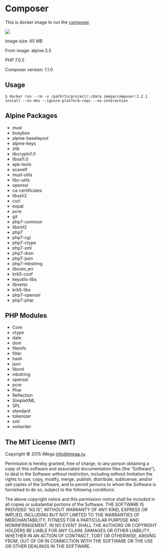 # Composer
This is docker image to run the [composer](https://getcomposer.org).

[![](https://badge.imagelayers.io/imega/composer:2.2.1.svg)](https://imagelayers.io/?images=imega/composer:2.2.1 'Get your own badge on imagelayers.io')

Image size: 45 MB

From image: alpine:3.3

PHP 7.0.5

Composer version: 1.1.0

## Usage

```
$ docker run --rm -v /path/to/project/:/data imega/composer:2.2.1 install --no-dev --ignore-platform-reqs --no-interaction
```

## Alpine Packages
  - musl
  - busybox
  - alpine-baselayout
  - alpine-keys
  - zlib
  - libcrypto1.0
  - libssl1.0
  - apk-tools
  - scanelf
  - musl-utils
  - libc-utils
  - openssl
  - ca-certificates
  - libssh2
  - curl
  - expat
  - pcre
  - git
  - php7-common
  - libxml2
  - php7
  - php7-cgi
  - php7-ctype
  - php7-xml
  - php7-dom
  - php7-json
  - php7-mbstring
  - libcom_err
  - krb5-conf
  - keyutils-libs
  - libverto
  - krb5-libs
  - php7-openssl
  - php7-phar

## PHP Modules
  - Core
  - ctype
  - date
  - dom
  - fileinfo
  - filter
  - hash
  - json
  - libxml
  - mbstring
  - openssl
  - pcre
  - Phar
  - Reflection
  - SimpleXML
  - SPL
  - standard
  - tokenizer
  - xml
  - xmlwriter

## The MIT License (MIT)

Copyright © 2015 iMega <info@imega.ru>

Permission is hereby granted, free of charge, to any person obtaining a copy of this software and associated documentation files (the “Software”), to deal in the Software without restriction, including without limitation the rights to use, copy, modify, merge, publish, distribute, sublicense, and/or sell copies of the Software, and to permit persons to whom the Software is furnished to do so, subject to the following conditions:

The above copyright notice and this permission notice shall be included in all copies or substantial portions of the Software.
THE SOFTWARE IS PROVIDED “AS IS”, WITHOUT WARRANTY OF ANY KIND, EXPRESS OR IMPLIED, INCLUDING BUT NOT LIMITED TO THE WARRANTIES OF MERCHANTABILITY, FITNESS FOR A PARTICULAR PURPOSE AND NONINFRINGEMENT. IN NO EVENT SHALL THE AUTHORS OR COPYRIGHT HOLDERS BE LIABLE FOR ANY CLAIM, DAMAGES OR OTHER LIABILITY, WHETHER IN AN ACTION OF CONTRACT, TORT OR OTHERWISE, ARISING FROM, OUT OF OR IN CONNECTION WITH THE SOFTWARE OR THE USE OR OTHER DEALINGS IN THE SOFTWARE.
